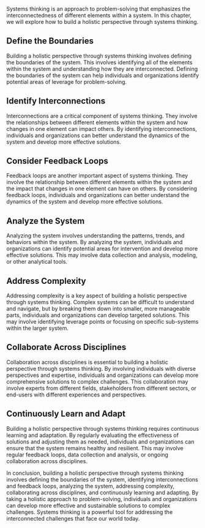 
Systems thinking is an approach to problem-solving that emphasizes the interconnectedness of different elements within a system. In this chapter, we will explore how to build a holistic perspective through systems thinking.

Define the Boundaries
---------------------

Building a holistic perspective through systems thinking involves defining the boundaries of the system. This involves identifying all of the elements within the system and understanding how they are interconnected. Defining the boundaries of the system can help individuals and organizations identify potential areas of leverage for problem-solving.

Identify Interconnections
-------------------------

Interconnections are a critical component of systems thinking. They involve the relationships between different elements within the system and how changes in one element can impact others. By identifying interconnections, individuals and organizations can better understand the dynamics of the system and develop more effective solutions.

Consider Feedback Loops
-----------------------

Feedback loops are another important aspect of systems thinking. They involve the relationship between different elements within the system and the impact that changes in one element can have on others. By considering feedback loops, individuals and organizations can better understand the dynamics of the system and develop more effective solutions.

Analyze the System
------------------

Analyzing the system involves understanding the patterns, trends, and behaviors within the system. By analyzing the system, individuals and organizations can identify potential areas for intervention and develop more effective solutions. This may involve data collection and analysis, modeling, or other analytical tools.

Address Complexity
------------------

Addressing complexity is a key aspect of building a holistic perspective through systems thinking. Complex systems can be difficult to understand and navigate, but by breaking them down into smaller, more manageable parts, individuals and organizations can develop targeted solutions. This may involve identifying leverage points or focusing on specific sub-systems within the larger system.

Collaborate Across Disciplines
------------------------------

Collaboration across disciplines is essential to building a holistic perspective through systems thinking. By involving individuals with diverse perspectives and expertise, individuals and organizations can develop more comprehensive solutions to complex challenges. This collaboration may involve experts from different fields, stakeholders from different sectors, or end-users with different experiences and perspectives.

Continuously Learn and Adapt
----------------------------

Building a holistic perspective through systems thinking requires continuous learning and adaptation. By regularly evaluating the effectiveness of solutions and adjusting them as needed, individuals and organizations can ensure that the system remains healthy and resilient. This may involve regular feedback loops, data collection and analysis, or ongoing collaboration across disciplines.

In conclusion, building a holistic perspective through systems thinking involves defining the boundaries of the system, identifying interconnections and feedback loops, analyzing the system, addressing complexity, collaborating across disciplines, and continuously learning and adapting. By taking a holistic approach to problem-solving, individuals and organizations can develop more effective and sustainable solutions to complex challenges. Systems thinking is a powerful tool for addressing the interconnected challenges that face our world today.

